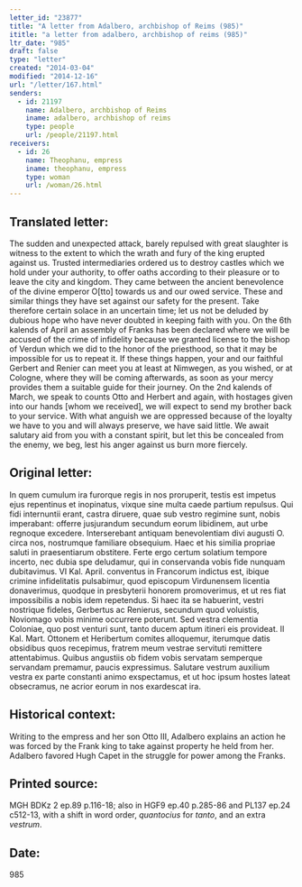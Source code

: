 ```yaml
---
letter_id: "23877"
title: "A letter from Adalbero, archbishop of Reims (985)"
ititle: "a letter from adalbero, archbishop of reims (985)"
ltr_date: "985"
draft: false
type: "letter"
created: "2014-03-04"
modified: "2014-12-16"
url: "/letter/167.html"
senders:
  - id: 21197
    name: Adalbero, archbishop of Reims
    iname: adalbero, archbishop of reims
    type: people
    url: /people/21197.html
receivers:
  - id: 26
    name: Theophanu, empress
    iname: theophanu, empress
    type: woman
    url: /woman/26.html
---
```

<h2> Translated letter:</h2>The sudden and unexpected attack, barely repulsed with great slaughter is witness to the extent to which the wrath and fury of the king erupted against us.  Trusted intermediaries ordered us to destroy castles which we hold under your authority, to offer oaths according to their pleasure or to leave the city and kingdom.  They came between the ancient benevolence of the divine emperor
O[tto] towards us and our owed service.  These and similar things they have set against our safety for the present.  Take therefore certain solace in an uncertain time; let us not be deluded by dubious hope who have never doubted in keeping faith with you.
On the 6th kalends of April an assembly of Franks has been declared where we will be accused of the crime of infidelity because we granted license to the bishop of Verdun which we did to the honor of the priesthood, so that it may be impossible for us to repeat it.  If these things happen, your and our faithful Gerbert and Renier can meet you at least at Nimwegen, as you wished, or at Cologne, where they will be coming afterwards, as soon as your mercy provides them a suitable guide for their journey.  On the 2nd kalends of March, we speak to counts Otto and Herbert and again, with hostages given into our hands [whom we received], we will expect to send my brother back to your service.  With what anguish we are oppressed because of the loyalty we have to you and will always preserve, we have said little.  We await salutary aid from you with a constant spirit, but let this be concealed from the enemy, we beg, lest his anger against us burn more fiercely.
<h2 class="mt-4"> Original letter:</h2>In quem cumulum ira furorque regis in nos proruperit, testis est impetus ejus repentinus et inopinatus, vixque sine multa caede partium repulsus. Qui fidi internuntii erant, castra diruere, quae sub vestro regimine sunt, nobis imperabant: offerre jusjurandum secundum eorum libidinem, aut urbe regnoque excedere. Interserebant antiquam benevolentiam divi augusti O. circa nos, nostrumque familiare obsequium. Haec et his similia propriae saluti in praesentiarum obstitere. Ferte ergo certum solatium tempore incerto, nec dubia spe deludamur, qui in conservanda vobis fide nunquam dubitavimus. VI Kal. April. conventus in Francorum indictus est, ibique crimine infidelitatis pulsabimur, quod episcopum Virdunensem licentia donaverimus, quodque in presbyterii honorem promoverimus, et ut res fiat impossibilis a nobis idem repetendus. Si haec ita se habuerint, vestri nostrique fideles, Gerbertus ac Renierus, secundum quod voluistis, Noviomago vobis minime occurrere poterunt. Sed vestra clementia Coloniae, quo post venturi sunt, tanto ducem aptum itineri eis provideat. II Kal. Mart. Ottonem et Heribertum comites alloquemur, iterumque datis obsidibus quos recepimus, fratrem meum vestrae servituti remittere attentabimus. Quibus angustiis ob fidem vobis servatam semperque servandam premamur, paucis expressimus. Salutare vestrum auxilium vestra ex parte constanti animo exspectamus, et ut hoc ipsum hostes lateat obsecramus, ne acrior eorum in nos exardescat ira.
<h2 class="mt-4"> Historical context:</h2>Writing to the empress and her son Otto III, Adalbero explains an action he was forced by the Frank king to take against property he held from her.  Adalbero favored Hugh Capet in the struggle for power among the Franks.
<h2 class="mt-4"> Printed source:</h2><p>MGH BDKz 2 ep.89 p.116-18; also in HGF9 ep.40 p.285-86 and PL137 ep.24 c512-13, with a shift in word order,<em> quantocius</em> for <em>tanto</em>, and an extra <em>vestrum</em>.</p><h2 class="mt-4"> Date:</h2>985